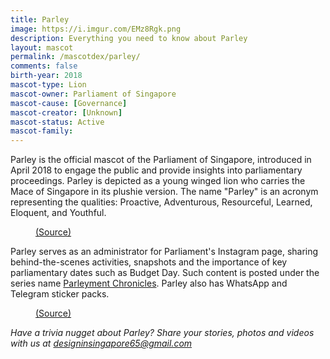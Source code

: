 ```yaml
---
title: Parley
image: https://i.imgur.com/EMz8Rgk.png
description: Everything you need to know about Parley
layout: mascot
permalink: /mascotdex/parley/
comments: false
birth-year: 2018
mascot-type: Lion
mascot-owner: Parliament of Singapore
mascot-cause: [Governance]
mascot-creator: [Unknown]
mascot-status: Active
mascot-family: 
---
```


Parley is the official mascot of the Parliament of Singapore, introduced in April 2018 to engage the public and provide insights into parliamentary proceedings. Parley is depicted as a young winged lion who carries the Mace of Singapore in its plushie version. The name "Parley" is an acronym representing the qualities: Proactive, Adventurous, Resourceful, Learned, Eloquent, and Youthful. 

<figure>
<img src="https://i.imgur.com/CxbTPDU.png " alt="">
<figcaption><a href="https://www.facebook.com/SingaporeParliament/photos/a.174793326444967/204640613460238/?type=3&ref=embed_post" target="_blank">(Source)</a></figcaption>
</figure>

Parley serves as an administrator for Parliament's Instagram page, sharing behind-the-scenes activities, snapshots and the importance of key parliamentary dates such as Budget Day. Such content is posted under the series name <a href="https://www.facebook.com/SingaporeParliament/posts/pfbid025otDCUvs3VBz5Db65yBKfpgsjB9JShANFiYs2gwnvBWQyz6jzxAwC5Trb6XmJe5Ql" target="_blank">Parleyment Chronicles</a>. Parley also has WhatsApp and Telegram sticker packs.

<figure>
<img src="https://i.imgur.com/Lbk1puz.jpg " alt="">
<figcaption><a href="https://www.facebook.com/SingaporeParliament/posts/you-can-now-have-everyones-favourite-winged-lion-mascot-on-your-mobile-devices-p/784218258835801/" target="_blank">(Source)</a></figcaption>
</figure>

<i>Have a trivia nugget about Parley? Share your stories, photos and videos with us at designinsingapore65@gmail.com</i>
